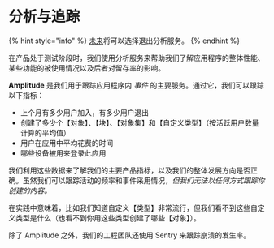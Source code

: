 # 分析与追踪

{% hint style="info" %}
[未来](https://github.com/orgs/anyproto/projects/1/views/1?pane=issue\&itemId=29227689)将可以选择退出分析服务。&#x20;
{% endhint %}

在产品处于测试阶段时，我们使用分析服务来帮助我们了解应用程序的整体性能、某些功能的被使用情况以及后者对留存率的影响。

**Amplitude** 是我们用于跟踪应用程序内 _事件_ 的主要服务。通过它，我们可以跟踪以下指标：

* 上个月有多少用户加入，有多少用户退出
* 创建了多少个【对象】、【块】、【对象集】和【自定义类型】（按活跃用户数量计算的平均值）
* 用户在应用中平均花费的时间
* 哪些设备被用来登录此应用

我们利用这些数据来了解我们的主要产品指标，以及我们的整体发展方向是否正确。虽然我们可以跟踪活动的频率和事件采用情况，_但我们无法以任何方式跟踪你创建的内容。_&#x20;

在实践中意味着，比如我们知道自定义【类型】非常流行，但我们看不到这些自定义类型是什么（也看不到你用这些类型创建了哪些【对象】）。

除了 Amplitude 之外，我们的工程团队还使用 Sentry 来跟踪崩溃的发生率。
